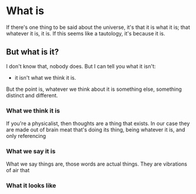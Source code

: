 # What is

If there's one thing to be said about the universe, it's that it is what it is;
that whatever it is, it is. If this seems like a tautology, it's because it is.

## But what is it?

I don't know that, nobody does. But I can tell you what it isn't:

* it isn't what we think it is.

But the point is, whatever we think about it is something else, something
distinct and different.

### What we think it is

If you're a physicalist, then thoughts are a thing that exists. In our case they
are made out of brain meat that's doing its thing, being whatever it is, and
only referencing 

### What we say it is

What we say things are, those words are actual things. They are vibrations of
air that 

### What it looks like

